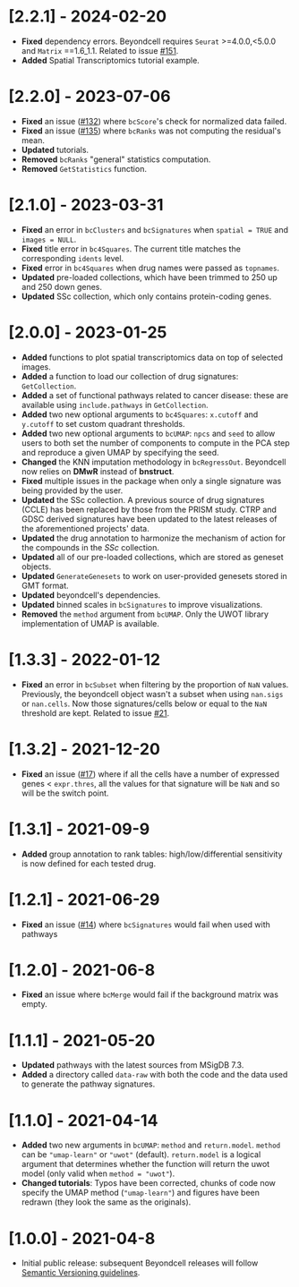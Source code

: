 # [2.2.1] - 2024-02-20
* **Fixed** dependency errors. Beyondcell requires `Seurat` >=4.0.0,<5.0.0 and `Matrix` ==1.6_1.1. Related to issue [#151](https://github.com/cnio-bu/beyondcell/issues/151).
* **Added** Spatial Transcriptomics tutorial example.

# [2.2.0] - 2023-07-06
* **Fixed** an issue ([#132](https://github.com/cnio-bu/beyondcell/issues/132)) where `bcScore`'s check for normalized data failed.
* **Fixed** an issue ([#135](https://github.com/cnio-bu/beyondcell/issues/135)) where `bcRanks` was not computing the residual's mean.
* **Updated** tutorials.
* **Removed** `bcRanks` "general" statistics computation.
* **Removed** `GetStatistics` function.

# [2.1.0] - 2023-03-31
* **Fixed** an error in `bcClusters` and `bcSignatures` when `spatial = TRUE` and `images = NULL`.
* **Fixed** title error in `bc4Squares`. The current title matches the corresponding `idents` level.
* **Fixed** error in `bc4Squares` when drug names were passed as `topnames`.
* **Updated** pre-loaded collections, which have been trimmed to 250 up and 250 down genes.
* **Updated** SSc collection, which only contains protein-coding genes.

# [2.0.0] - 2023-01-25
* **Added** functions to plot spatial transcriptomics data on top of selected images. 
* **Added** a function to load our collection of drug signatures: `GetCollection`.
* **Added** a set of functional pathways related to cancer disease: these are available using `include.pathways` in `GetCollection`.
* **Added** two new optional arguments to  `bc4Squares`: `x.cutoff` and `y.cutoff` to set custom quadrant thresholds. 
* **Added** two new optional arguments to `bcUMAP`: `npcs` and `seed` to allow users to both set the number of components to compute in the PCA step and reproduce a given UMAP by specifying the seed.
* **Changed** the KNN imputation methodology in `bcRegressOut`. Beyondcell now relies on **DMwR** instead of **bnstruct**.
* **Fixed** multiple issues in the package when only a single signature was being provided by the user. 
* **Updated** the SSc collection. A previous source of drug signatures (CCLE) has been replaced by those from the PRISM study. CTRP and GDSC derived signatures have been updated to the latest releases of the aforementioned projects' data. 
* **Updated** the drug annotation to harmonize the mechanism of action for the compounds in the _SSc_ collection.
* **Updated** all of our pre-loaded collections, which are stored as geneset objects. 
* **Updated** `GenerateGenesets`  to work on user-provided genesets stored in GMT format.
* **Updated** beyondcell's dependencies.
* **Updated** binned scales in `bcSignatures` to improve visualizations.
* **Removed** the `method` argument from `bcUMAP`. Only the UWOT library implementation of UMAP is available.

# [1.3.3] - 2022-01-12
* **Fixed** an error in `bcSubset` when filtering by the proportion of `NaN` values. Previously, the beyondcell object wasn't a subset when using `nan.sigs` or `nan.cells`. Now those signatures/cells below or equal to the `NaN` threshold are kept. Related to issue [#21](https://github.com/cnio-bu/beyondcell/issues/21).

# [1.3.2] - 2021-12-20
* **Fixed** an issue ([#17](https://github.com/cnio-bu/beyondcell/issues/17)) where if all the cells have a number of expressed genes < `expr.thres`, 
all the values for that signature will be `NaN` and so will be the switch point. 

# [1.3.1] - 2021-09-9
* **Added** group annotation to rank tables: high/low/differential sensitivity is now defined for each tested drug.

# [1.2.1] - 2021-06-29
* **Fixed** an issue ([#14](https://github.com/cnio-bu/beyondcell/issues/14)) where `bcSignatures` would fail when used with pathways

# [1.2.0] - 2021-06-8
* **Fixed** an issue where `bcMerge` would fail if the background matrix was empty. 

# [1.1.1] - 2021-05-20
* **Updated** pathways with the latest sources from MSigDB 7.3.
* **Added** a directory called `data-raw` with both the code and the data used to generate the pathway signatures. 

# [1.1.0] - 2021-04-14
* **Added** two new arguments in `bcUMAP`: `method` and `return.model`. `method` can be `"umap-learn"` or `"uwot"` (default). `return.model` is a logical argument that determines whether the function will return the uwot model (only valid when `method = "uwot"`).
* **Changed tutorials**: Typos have been corrected, chunks of code now specify the UMAP method (`"umap-learn"`) and figures have been redrawn
(they look the same as the originals).

# [1.0.0] - 2021-04-8
* Initial public release: subsequent Beyondcell releases will follow [Semantic Versioning guidelines](https://semver.org/).
